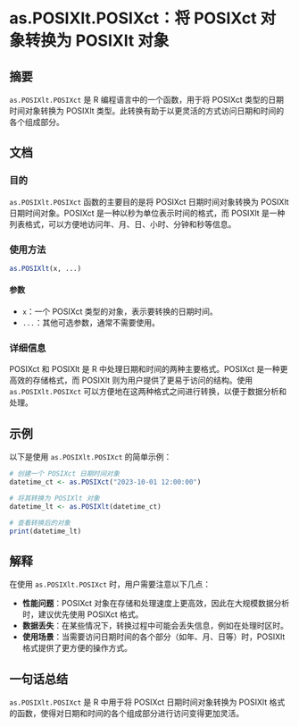 <!--
Meta Description: # as.POSIXlt.POSIXct：将 POSIXct 对象转换为 POSIXlt 对象 ## 摘要 `as.POSIXlt.POSIXct` 是 R 编程语言中的一个函数，用于将 POSIXct 类型的日期时间对象转换为 POSIXlt 类型。此转换有助于以更灵活的方式访问日期和时间的各个组...
Meta Keywords: posixct, posixlt, 日期时间对象转换为, 日期时间对象, datetime_ct
-->

# as.POSIXlt.POSIXct：将 POSIXct 对象转换为 POSIXlt 对象

## 摘要
`as.POSIXlt.POSIXct` 是 R 编程语言中的一个函数，用于将 POSIXct 类型的日期时间对象转换为 POSIXlt 类型。此转换有助于以更灵活的方式访问日期和时间的各个组成部分。

## 文档
### 目的
`as.POSIXlt.POSIXct` 函数的主要目的是将 POSIXct 日期时间对象转换为 POSIXlt 日期时间对象。POSIXct 是一种以秒为单位表示时间的格式，而 POSIXlt 是一种列表格式，可以方便地访问年、月、日、小时、分钟和秒等信息。

### 使用方法
```R
as.POSIXlt(x, ...)
```

#### 参数
- `x`：一个 POSIXct 类型的对象，表示要转换的日期时间。
- `...`：其他可选参数，通常不需要使用。

### 详细信息
POSIXct 和 POSIXlt 是 R 中处理日期和时间的两种主要格式。POSIXct 是一种更高效的存储格式，而 POSIXlt 则为用户提供了更易于访问的结构。使用 `as.POSIXlt.POSIXct` 可以方便地在这两种格式之间进行转换，以便于数据分析和处理。

## 示例
以下是使用 `as.POSIXlt.POSIXct` 的简单示例：

```R
# 创建一个 POSIXct 日期时间对象
datetime_ct <- as.POSIXct("2023-10-01 12:00:00")

# 将其转换为 POSIXlt 对象
datetime_lt <- as.POSIXlt(datetime_ct)

# 查看转换后的对象
print(datetime_lt)
```

## 解释
在使用 `as.POSIXlt.POSIXct` 时，用户需要注意以下几点：
- **性能问题**：POSIXct 对象在存储和处理速度上更高效，因此在大规模数据分析时，建议优先使用 POSIXct 格式。
- **数据丢失**：在某些情况下，转换过程中可能会丢失信息，例如在处理时区时。
- **使用场景**：当需要访问日期时间的各个部分（如年、月、日等）时，POSIXlt 格式提供了更方便的操作方式。

## 一句话总结
`as.POSIXlt.POSIXct` 是 R 中用于将 POSIXct 日期时间对象转换为 POSIXlt 格式的函数，使得对日期和时间的各个组成部分进行访问变得更加灵活。